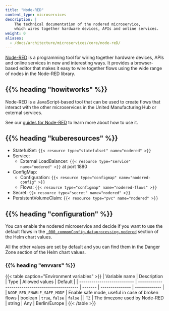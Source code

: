 ```yaml
---
title: "Node-RED"
content_type: microservices
description: |
    The technical documentation of the nodered microservice,
    which wires together hardware devices, APIs and online services.
weight: 0
aliases:
  - /docs/architecture/microservices/core/node-reD/
---
```


<!-- overview -->

[Node-RED](https://nodered.org/) is a programming tool for wiring together
hardware devices, APIs and online services in new and interesting ways. It
provides a browser-based editor that makes it easy to wire together flows using
the wide range of nodes in the Node-RED library.

## {{% heading "howitworks" %}}

Node-RED is a JavaScript-based tool that can be used to create flows that
interact with the other microservices in the United Manufacturing Hub or
external services.

See our [guides for Node-RED](https://learn.umh.app/topic/node-red/) to learn
more about how to use it.

<!-- body -->

## {{% heading "kuberesources" %}}

- StatefulSet: `{{< resource type="statefulset" name="nodered" >}}`
- Service:
  - External LoadBalancer: `{{< resource type="service" name="nodered" >}}` at
    port 1880
- ConfigMap:
  - Configuration: `{{< resource type="configmap" name="nodered-config" >}}`
  - Flows: `{{< resource type="configmap" name="nodered-flows" >}}`
- Secret: `{{< resource type="secret" name="nodered" >}}`
- PersistentVolumeClaim: `{{< resource type="pvc" name="nodered" >}}`

## {{% heading "configuration" %}}

You can enable the nodered microservice and decide if you want to use the
default flows in the [`_000_commonConfig.dataprocessing.nodered`](/docs/architecture/helm-chart/#node-red)
section of the Helm chart values.

All the other values are set by default and you can find them in the
Danger Zone section of the Helm chart values.

### {{% heading "envvars" %}}

{{< table caption="Environment variables" >}}
| Variable name               | Description                                      | Type    | Allowed values  | Default       |
| --------------------------- | ------------------------------------------------ | ------- | --------------- | ------------- |
| `NODE_RED_ENABLE_SAFE_MODE` | Enable safe mode, useful in case of broken flows | boolean | `true`, `false` | `false`       |
| `TZ`                        | The timezone used by Node-RED                    | string  | Any             | Berlin/Europe |
{{< /table >}}
